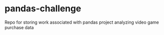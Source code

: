 # pandas-challenge
Repo for storing work associated with pandas project analyzing video game purchase data
